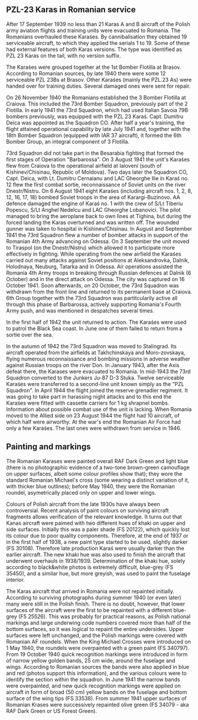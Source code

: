## PZL-23 Karas in Romanian service

After 17 September 1939 no less than 21 Karas A and B aircraft of the Polish army aviation flights and training units were evacuated to Romania. The Romanians overhauled these Karaśes. By cannibalisation they obtained 19 serviceable aircraft, to which they applied the serials 1 to 19. Some of these had external features of both Karas versions. The type was identified as PZL 23 Karas on the tail, with no version suffix.

The Karaśes were grouped together at the 1st Bomber Flotilla at Brasov. According to Romanian sources, by late 1940 there were some 12 serviceable PZL 23Bs at Brasov. Other Karaśes (mainly the PZL.23 As) were handed over for training duties. Several damaged ones were sent for repair.

On 26 November 1940 the Romanians established the 3 Bomber Flotilla at Craiova. This included the 73rd Bomber Squadron, previously part of the 2 Flotilla. In early 1941 the 73rd Squadron, which had used Italian Savoia 79B bombers previously, was equipped with the PZL 23 Karaś. Capt. Dumitru Deica was appointed as the Squadron CO. After half a year's training, the flight attained operational capability by late July 1941 and, together with the 18th Bomber Squadron (equipped with IAR 37 aircraft), it formed the 6th Bomber Group, an integral component of 3 Flotilla.

73rd Squadron did not take part in the Besarabia fighting that formed the first stages of Operation "Barbarossa". On 3 August 1941 the unit's Karaśes flew from Craiova to the operational airfield at Ialoveni (south of Kishinev/Chisinau, Republic of Moldova). Two days later the Squadron CO, Capt. Deica, with Lt. Dumitru Cernaianu and LAC Gheorghe Ilie in Karaś no. 12 flew the first combat sortie, reconnaissance of Soviet units on the river Dnestr/Nistru. On 6 August 1941 eight Karaśes (including aircraft nos. 1, 2, 8, 12, 16, 17, 18) bombed Soviet troops in the area of Karargi-Buzinovo. AA defence damaged the engine of Karaś no. 1 with the crew of S/Lt Tiberiu Popescu, S/Lt Anghel Nedelcu and LAC Gheorghe Lobanovici. The pilot managed to bring the aeroplane back to own lines at Tighina, but during the forced landing the Karas overturned and was written off. The wounded gunner was taken to hospital in Kishinev/Chisinau. In August and September 1941 the 73rd Squadron flew a number of bomber attacks in support of the Romanian 4th Army advancing on Odessa. On 3 September the unit moved to Tiraspol (on the Dnestr/Nistru) which allowed it to participate more effectively in fighting. While operating from the new airfield the Karaśes carried out many attacks against Soviet positions at Aleksandrovka, Dalnik, Holodnaya, Neuburg, Tatarka and in Odessa. Air operations assisted the Romania 4th Army troops in breaking through Russian defences at Dalnik (6 October) and in the direct attack on Odessa. The city was captured on 16 October 1941. Soon afterwards, on 20 October, the 73rd Squadron was withdrawn from the front line and returned to its permanent base at Craiova. 6th Group together with the 73rd Squadron was partitcularily active all through this phase of Barbarossa, actively supporting Romania's Fourth Army push, and was mentioned in despatches several times.

In the first half of 1942 the unit returned to action. The Karaśes were used to patrol the Black Sea coast. In June one of them failed to return from a sortie over the sea.

In the autumn of 1942 the 73rd Squadron was moved to Stalingrad. Its aircraft operated from the airfields at Takhchinskaya and Moro-zovskaya, flying numerous reconnaissance and bombing missions in adverse weather against Russian troops on the river Don. In January 1943, after the Axis defeat there, the Karases were evacuated to Romania. In mid-1943 the 73rd Squadron converted to the Junkers Ju-87 D-3 Stuka. Twelve serviceable Karaśes were transferred to a second-line unit known simply as the "PZL Squadron". In April 1944 the flight joined the reserve grenadier regiment. It was going to take part in harassing night attacks and to this end the Karaśes were fitted with cassette carriers for 1 kg shrapnel bombs. Information about possible combat use of the unit is lacking. When Romania moved to the Allied side on 23 August 1944 the flight had 10 aircraft, of which half were airworthy. At the war's end the Romanian Air Force had only a few Karaśes. The last ones were withdrawn from service in 1946.

## Painting and markings

The Romanian Karases were painted overall RAF Dark Green and light blue (there is no photographic evidence of a two-tone brown-green camouflage on upper surfaces, albeit some colour profiles show that); they wore the standard Romanian Michael's cross (some wearing a distinct variation of it, with thicker blue outlines); before May 1940, they were the Romanian roundel, asymetrically placed only on upper and lower wings.

Colours of Polish aircraft from the late 1930s have always been controversial. Recent analysis of paint colours on surviving aircraft fragments allows verification of the relevant knowledge. It turns out that Kanas aircraft were paimed with two different hues of khaki on upper and side surfaces. Initially this was a paler shade (FS 20122), which quickly lost its colour due to poor quality components. Therefore, at the end of 1937 or in the first half of 1938, a new paint type started to be used, slightly darker (FS 30108). Therefore late production Karaś were usually darker than the earlier aircraft. The new khaki hue was also used to finish the aircraft that underwent overhauls in 1938/1939. Determination of the khaki hue, solely according to black&white photos is extremely difficult, blue-grey (FS 35450), and a similar hue, but more greyish, was used to paint the fuselage interior.

The Karas aircraft that arrived in Romania were not repainted initially. According to surviving photographs during summer 1940 (or even later) many were still in the Polish finish. There is no doubt, however, that lower surfaces of the aircraft were the first to be repainted with a different blue-grey (F5 25526). This was probably for practical reasons, as Polish national markings and large underwing code numbers covered more than half of the bottom surfaces, so it was logical to repaint the entire undersides. Upper surfaces were left unchanged, and the Polish markings were covered with Romanian AF roundels. When the King Michael Crosses were introduced on 1 May 1940, the roundels were overpainted with a green paint (FS 340797). From 19 October 1940 quick recognition markings were introduced in form of narrow yellow golden bands, 25 cm wide, around the fuselage and wings. According to Romanian sources the bands were also applied in blue and red (photos support this information), and the various colours were to identify the section within the squadron. In June 1941 the narrow bands were overpainted, and new quick recognition markings were applied on aircraft in form of broad (50 cm) yellow bands on the fuselage and bottom surface of the wing tips (FS 33538). From summer 1941 upper surfaces of Romanian Krases were successively repainted olive green (FS 34079 - aka RAF Dark Green or US Forest Green).
